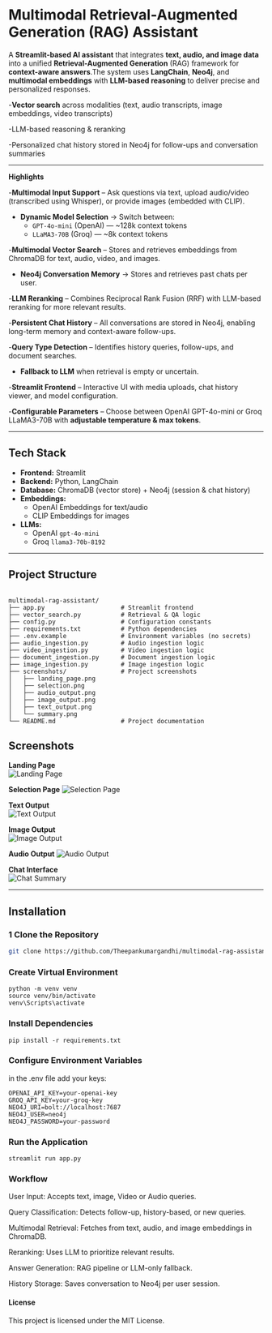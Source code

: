 #  Multimodal Retrieval-Augmented Generation (RAG) Assistant

A **Streamlit-based AI assistant** that integrates **text, audio, and image data** into a unified **Retrieval-Augmented Generation** (RAG) framework for **context-aware answers**.The system uses **LangChain**, **Neo4j**, and **multimodal embeddings** with **LLM-based reasoning** to deliver precise and personalized responses.

-**Vector search** across modalities (text, audio transcripts, image embeddings, video transcripts)

-LLM-based reasoning & reranking

-Personalized chat history stored in Neo4j for follow-ups and conversation summaries

---


**Highlights**

-**Multimodal Input Support** – Ask questions via text, upload audio/video (transcribed using Whisper), or provide images (embedded with CLIP).

- **Dynamic Model Selection** → Switch between:
  - `GPT-4o-mini` (OpenAI) — ~128k context tokens
  - `LLaMA3-70B` (Groq) — ~8k context tokens

-**Multimodal Vector Search** – Stores and retrieves embeddings from ChromaDB for text, audio, video, and images.

- **Neo4j Conversation Memory** → Stores and retrieves past chats per user.

-**LLM Reranking** – Combines Reciprocal Rank Fusion (RRF) with LLM-based reranking for more relevant results.

-**Persistent Chat History** – All conversations are stored in Neo4j, enabling long-term memory and context-aware follow-ups.

-**Query Type Detection** – Identifies history queries, follow-ups, and document searches.

- **Fallback to LLM** when retrieval is empty or uncertain.

-**Streamlit Frontend** – Interactive UI with media uploads, chat history viewer, and model configuration.

-**Configurable Parameters** – Choose between OpenAI GPT-4o-mini or Groq LLaMA3-70B with **adjustable temperature & max tokens**.

---


##  Tech Stack

- **Frontend:** Streamlit
- **Backend:** Python, LangChain
- **Database:** ChromaDB (vector store) + Neo4j (session & chat history)
- **Embeddings:**
  - OpenAI Embeddings for text/audio
  - CLIP Embeddings for images
- **LLMs:**
  - OpenAI `gpt-4o-mini`
  - Groq `llama3-70b-8192`

---

##  Project Structure
```

multimodal-rag-assistant/
├── app.py                     # Streamlit frontend
├── vector_search.py           # Retrieval & QA logic
├── config.py                  # Configuration constants
├── requirements.txt           # Python dependencies
├── .env.example               # Environment variables (no secrets)
├── audio_ingestion.py         # Audio ingestion logic
├── video_ingestion.py         # Video ingestion logic
├── document_ingestion.py      # Document ingestion logic
├── image_ingestion.py         # Image ingestion logic
├── screenshots/               # Project screenshots
│   ├── landing_page.png
│   ├── selection.png
│   ├── audio_output.png
│   ├── image_output.png
│   ├── text_output.png
│   └── summary.png
└── README.md                  # Project documentation

```




##  Screenshots

**Landing Page**  
![Landing Page](Screenshots/langing_page.png)

**Selection Page**
![Selection Page](Screenshots/selection.png)

**Text Output**  
![Text Output](Screenshots/text_output.png)

**Image Output**  
![Image Output](Screenshots/image_output.png)

**Audio Output**
![Audio Output](Screenshots/audio_output.png)

**Chat Interface**  
![Chat Summary](Screenshots/summary.png)



---

##  Installation

### 1️ Clone the Repository
```bash
git clone https://github.com/Theepankumargandhi/multimodal-rag-assistant.git
```
### Create Virtual Environment
```
python -m venv venv
source venv/bin/activate      
venv\Scripts\activate         
```
### Install Dependencies
```
pip install -r requirements.txt

```

### Configure Environment Variables
in the .env file  add your keys:
```
OPENAI_API_KEY=your-openai-key
GROQ_API_KEY=your-groq-key
NEO4J_URI=bolt://localhost:7687
NEO4J_USER=neo4j
NEO4J_PASSWORD=your-password

```

### Run the Application
```
streamlit run app.py
```
### Workflow

User Input: Accepts text, image, Video or Audio queries.

Query Classification: Detects follow-up, history-based, or new queries.

Multimodal Retrieval: Fetches from text, audio, and image embeddings in ChromaDB.

Reranking: Uses LLM to prioritize relevant results.

Answer Generation: RAG pipeline or LLM-only fallback.

History Storage: Saves conversation to Neo4j per user session.


#### License

This project is licensed under the MIT License.
